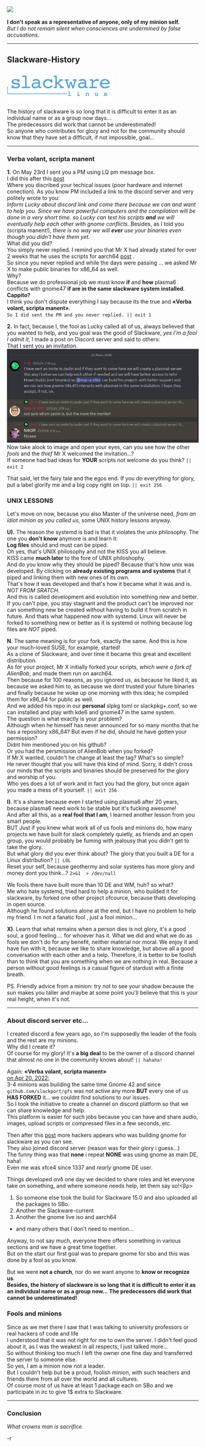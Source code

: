 ![](./images/gfs-logo.ico)

**I don't speak as a representative of anyone, only of my minion self.**<br>
*But I do not remain silent when consciences are undermined by false accusations.*

---

## Slackware-History

![](./images/slackware_logo_med.png)

The history of slackware is so long that it is difficult to enter it as an individual name or as a group now days...<br>
The predecessors did work that cannot be underestimated!<br>
So anyone who contributes for glory and not for the community should know that they have set a difficult, if not impossible, goal...


---

### Verba volant, scripta manent

**1.**  Οn May 23rd I sent you a PM using LQ pm message box.<br>
I did this after this [post](https://www.linuxquestions.org/questions/slackware-14/building-the-plasma6-for-slackware-current-in-the-ktown-style-a-build-based-on-the-alienbob%27s-ktown-4175735773/page7.html#post6503292)<br> Where you discribed your techical issues (poor hardware and internet conection).
As you know PM included a link to the discord server and very politely wrote to you:<br>
*Inform Lucky about discord link and come there because we can and want to help you. Since we have powerful computers and the compilation will be done in a very short time. so Lucky can test his scripts **and** we will eventually help each other with gnome conflicts.* Besides, as I told you (scripta manent!), *there is no way we will **ever** use your binaries even though you didn't have them yet.*<br>
What did you did?<br>
You simply never replied. I remind you that Mr X had already stated for over 2 weeks that he uses the scripts for aarch64 [post](https://www.linuxquestions.org/questions/slackware-14/building-the-plasma6-for-slackware-current-in-the-ktown-style-a-build-based-on-the-alienbob%27s-ktown-4175735773/page2.html#post6500272) .<br>
So since you never replied and while the days were passing ... we asked Mr X to make public binaries for x86_64 as well. <br>
Why? <br>
Because we do professional job we must know **if** and **how** plasma6 conflicts with gnome47 **if are in the same slackware system installed**.<br>
**Cappito?**<br>
I think you don't dispute everything I say because its the true and **«Verba volant, scripta manent»**. <br>
`So I did sent the PM and you never replied. || exit 1`

**2.** In fact, because I, the fool as Lucky called all of us, always believed that you wanted to help, and you goal was the good of Slackware, *yes I'm a fool I admit it*, I made a post on Discord server and said to others: <br>
That I sent you an invitation. ![scripta manent](./images/scripta-manent.png) <br> Now take alook to image and open your eyes, can you see how the other *fools* and the *thief* Mr X welcomed the invitation...? <br>
 If someone had bad ideas for **YOUR** scripts not welcome do you think?
 `|| exit 2`<br>

That said, let the fairy tale and the egos end. If you do everything for glory, put a label glorify me and a big copy right on top. `|| exit 256`

### UNIX LESSONS

Let's move on now, because you also Master of the universe need, *from an idiot minion as you called us*, some UNIX history lessons anyway.

**U).**  The reason the systemd is bad is that it violates the unix philosophy. The one you **don't know** anymore is and learn it: <br>
**Log files** should and must can be piped.<br>
Oh yes, that's UNIX philosophy and not the KISS you all believe.<br>
KISS came **much later** to the fore of UNIX philoshophy.<br>
And do you know why they should be piped? Because that's how unix was developed. By clicking on **already existing programs and systems** that it piped and linking them with new ones of its own.<br>
That's how it was developed and that's how it became what it was and is. <br>
*NOT FROM SRATCH*.<br>
And this is called development and evolution into something new and better.<br>
 If you can't pipe, you stay stagnant and the product can't be improved nor can something new be created without having to build it from scratch in future. And thats what happened now with systemd. Linux will never be forked to something new or better as it is systemd or nothing because log files are *NOT* piped.

**N**. The same meaning is for your fork, exactly the same. And this is how your much-loved SUSE, for example, started!<br>
As a clone of Slackware, and over time it became this great and excellent distribution.<br>
As for your project, Mr X initially forked your scripts, *which were a fork of AlienBob*, and made them run on aarch64.<br>
Then because for 100 reasons, as you ignored us, as because he liked it, as because we asked him to, as because we dont trusted your future binaries and finally because he woke up one morning with this idea; he compiled them for x86_64 for public as well.<br>
And we added his repo in our **personal** slpkg toml or slackpkg+.conf, so we can installed and play with kde6 and gnome47 in the same system.<br>
The question is what exactly is your problem?<br>
Although when he himself has never announced for so many months that he has a repository x86_64? But even if he did, should he have gotten your permission?<br>
Didnt him mentioned you on his github?<br>
Or you had the persmission of AlienBob when you forked?<br>
If Mr.X wanted, couldn't he change at least the tag? What's so simple?<br>
He never thought that you will have this kind of mind. Sorry, it didn't cross our minds that the scripts and binaries should be preserved for the glory and worship of you.<br>
Who yes does a lot of work and in fact you had the glory, but once again you made a mess of it yourself. `|| exit 256`

**I)**. It's a shame because even I started using plasma6 after 20 years, because plasma6 need work to be stable but it's fucking awesome!<br>
And after all this, as a **real fool that I am**, I learned another lesson from you smart people.<br> BUT Just if you knew what work all of us fools and minions  do, how many projects we have built for slack completely quietly, as friends and an open group, you would probably be fuming with jealousy that you didn't get to take the glory.<br>
But what glory did you ever think about? The glory that you built a DE for a Linux distribution? `|| LOL`<br>
Reset your self, because geothermy and solar systems has more glory and money dont you think...? `2>&1  > /dev/null` <br>

We fools there have built more than 10 DE and WM, huh? so what?<br>
Me who hate systemd, tried hard to help a minion, who builded it for slackware, by forked one other project ofcource, because thats developing in open source.<br> Although he found solutions alone at the end, but I have no problem to help my friend. I m not a fanatic fool , just a fool minion...

**X)**. Learn that what remains when a person dies is not glory, it's a good soul, a good feeling.... for whoever has it.
What we did and what we do as fools we don't do for any benefit, neither material nor moral. We enjoy it and have fun with it, because we like to share knowledge, but above all a good conversation with each other and a help. Therefore, it is better to be foolish than to think that you are something when we are nothing in real. Because a person without good feelings is a casual figure of stardust with a finite breath.


PS. Friendly advice from a minion: try not to see your shadow because the sun makes you taller and maybe at some point you'll believe that this is your real height, when it's not.

---


### About discord server etc...

I created discord a few years ago, so I'm supposedly the leader of the fools and the rest are my minions.<br>
Why did I create it?<br>
Of course for my glory! It's **a big deal** to be the owner of a discord channel that almost no one in the community knows about! `|| hahaha!`<br>

Again: **«Verba volant, scripta manent»**<br>
[on Apr 20, 2022:](https://github.com/slackport/gfs/issues/8#issuecomment-1103574545) <br>
3-4 minions was building the same time Gnome 42 and since `github.com/slackport/gfs` was not active any more **BUT** every one of us **HAS FORKED** it... we couldnt find solutions to our issues.<br>
So I took the initiative to create a channel on discord platform so that we can share knowledge and help.<br>
This platform is easier for such jobs because you can have and share audio, images, upload scripts or compressed files in a few seconds, etc.<br>

Then after this [post](https://www.linuxquestions.org/questions/slackware-14/i-hope-slackers-like-this-video-no-matter-what-de-use-4175710204/) 
more hackers appears who was building gnome for slackware as you can see.<br> They also joined discord server (reason was for their glory i guess...)<br>
The funny thing was that **none** i repeat **NONE** was using gnome as main DE, haha! <br>
Even me was xfce4 since 1337 and *rearly* gnome DE user.<br>

Things developed ανδ οne day we decided to share roles and let everyone take on something, and where someone needs help, let them say so!<βρ>
1. So someone else took the build for Slackware 15.0 and also uploaded all the packages to SBo. 
2. Another the Slackware-current
3. Another the gnome live iso and aarch64 <br>
 - and many others that I don't need to mention...<br>

Anyway, to not say much, everyone there offers something in various sections and we have a great time together.<br>
But on the start our first goal was to prepare gnome for sbo and this was done by a fool as you know.

But we were **not a church**, nor do we want anyone to **know or recognize us**. <br>
**Besides, the history of slackware is so long that it is difficult to enter it as an individual name or as a group now... The predecessors did work that cannot be underestimated!**<br>

### Fools and minions

Since as we met there I saw that I was talking to university professors or real hackers of code and life<br>
I understood that it was not right for me to own the server. I didn't feel good about it, as I was the weakest in all respects, I just talked more...<br>
So without thinking too much I left the owner one fine day and transferred the server to someone else.<br>
So yes, I am a minion now not a leader.<br>
But I couldn't help but be a proud, foolish minion, with such teachers and friends there from all over the world and all cultures.<br>
Of course most of us have at least 1 package each on SBo and we participate in irc to give 1$ extra to Slackware.<br>


---

### Conclusion

*What crowns man is sacrifice.*
<p>
-r



